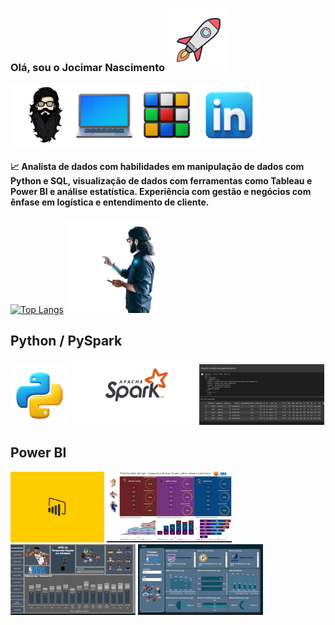 ### Olá, sou o Jocimar Nascimento [![rocket](https://github.com/njocimar28/enem_2022/blob/1eb9c9a9c1e8e811d8aa3158bec1b38fb3f077dc/imagem/icons8-rocket-100.png)](https://github.com/njocimar28/enem_2022/blob/1eb9c9a9c1e8e811d8aa3158bec1b38fb3f077dc/imagem/icons8-rocket-100.png)


<img src="https://github.com/njocimar28/enem_2022/blob/1eb9c9a9c1e8e811d8aa3158bec1b38fb3f077dc/imagem/_13ba3fdf-30c0-4626-a304-af20eb6f0b90-removebg-preview.png" width="100"><img src="https://github.com/njocimar28/enem_2022/blob/1eb9c9a9c1e8e811d8aa3158bec1b38fb3f077dc/imagem/icons8-laptop-94.png" width="100"><img src="https://github.com/njocimar28/enem_2022/blob/1eb9c9a9c1e8e811d8aa3158bec1b38fb3f077dc/imagem/icons8-cubo-de-rubik-94.png" width="100">[<img src="https://github.com/njocimar28/enem_2022/blob/1eb9c9a9c1e8e811d8aa3158bec1b38fb3f077dc/imagem/icons8-linkedin-94.png" width="100">](https://www.linkedin.com/in/jocimar-nascimento-501457253/)



#### 📈 Analista de dados com habilidades em manipulação de dados com Python e SQL, visualização de dados com ferramentas como Tableau e Power BI e análise estatística. Experiência com gestão e negócios com ênfase em logística e entendimento de cliente.

[![Top Langs](https://github-readme-stats.vercel.app/api/top-langs/?username=njocimar28&layout=compact&theme=radical)](https://github.com/anuraghazra/github-readme-stats)
<img src="https://github.com/njocimar28/enem_2022/blob/1eb9c9a9c1e8e811d8aa3158bec1b38fb3f077dc/imagem/_4c9880a0-ffbd-4aa8-95a9-a61669e3b564-removebg-preview.png" width="150">


## Python / PySpark
![python](https://github.com/njocimar28/enem_2022/blob/4dc460b7e8eda7fa1a64c9adab572880ac497770/imagem/icons8-python-94.png)
<img src="https://github.com/njocimar28/enem_2022/blob/4dc460b7e8eda7fa1a64c9adab572880ac497770/imagem/apachesparklogo.png" width="200">
[<img src="https://github.com/njocimar28/nba/blob/862f760542b8ff092b1d53dc848aedcc6a0a0e07/python.gif" width="200">](https://github.com/njocimar28/enem_2022)

## Power BI
[<img src="https://github.com/njocimar28/enem_2022/blob/4dc460b7e8eda7fa1a64c9adab572880ac497770/imagem/316ceb2b81248f951926e806ecb6e8a9.gif" width="150">](https://github.com/njocimar28/Dashboards)
[<img src="https://github.com/njocimar28/nba/blob/41df95073b414c9d49838f3d1591db241fcd3e59/Comparativo%20Michael%20Jordan%2C%20LeBron%20James%20e%20Luka%20Doncic.gif" width="200">](https://app.powerbi.com/groups/me/reports/66bd10ca-de44-4479-bfd5-867b5b7090a8/ReportSectionc9b5896f81e06847a2a2?experience=power-bi)
[<img src="https://github.com/njocimar28/nba/blob/3f65750d21d883880c6df2e620e9aad863398061/MVP%20de%20temporada%20regular.gif" width="200">](https://app.powerbi.com/groups/b8155de1-5a56-454f-a07b-e077a95cb84a/reports/c44c5f14-4c35-4220-a7d3-abddb467740d?ctid=07e430a4-97fa-447c-afb8-f71f19435a7d&pbi_source=linkShare&bookmarkGuid=9c2d3f75-d1f2-4739-83c7-0c55b0ac362d)
[<img src="https://github.com/njocimar28/nba/blob/b35913328898fa3ae877c09ce64ae3aa44a4efab/Dashboard%20Times.gif" width="200">](https://app.powerbi.com/groups/b8155de1-5a56-454f-a07b-e077a95cb84a/reports/0fc22265-a689-4197-b621-30ff3ef798eb?ctid=07e430a4-97fa-447c-afb8-f71f19435a7d&pbi_source=linkShare)






